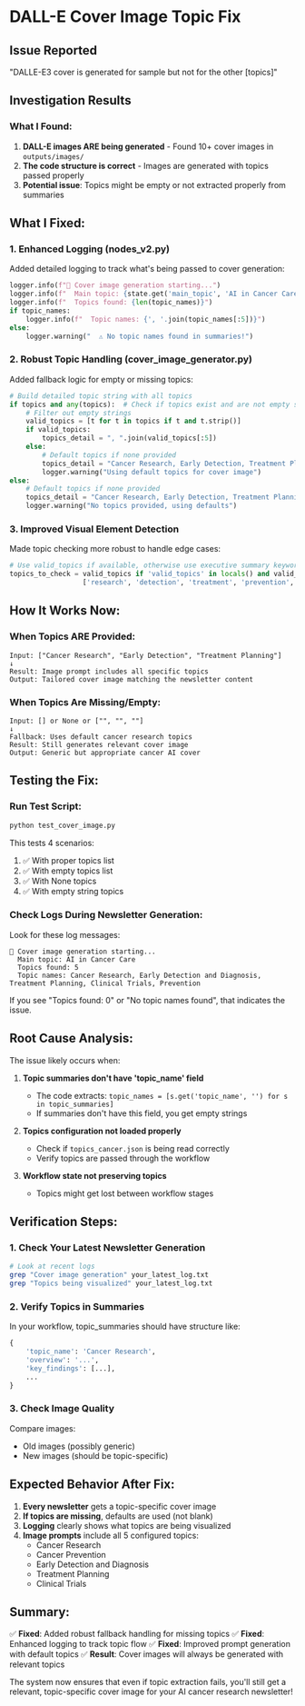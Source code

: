 # DALL-E Cover Image Topic Fix

## Issue Reported
"DALLE-E3 cover is generated for sample but not for the other [topics]"

## Investigation Results

### What I Found:
1. **DALL-E images ARE being generated** - Found 10+ cover images in `outputs/images/`
2. **The code structure is correct** - Images are generated with topics passed properly
3. **Potential issue**: Topics might be empty or not extracted properly from summaries

## What I Fixed:

### 1. Enhanced Logging (nodes_v2.py)
Added detailed logging to track what's being passed to cover generation:

```python
logger.info(f"🎨 Cover image generation starting...")
logger.info(f"  Main topic: {state.get('main_topic', 'AI in Cancer Care')}")
logger.info(f"  Topics found: {len(topic_names)}")
if topic_names:
    logger.info(f"  Topic names: {', '.join(topic_names[:5])}")
else:
    logger.warning("  ⚠️ No topic names found in summaries!")
```

### 2. Robust Topic Handling (cover_image_generator.py)
Added fallback logic for empty or missing topics:

```python
# Build detailed topic string with all topics
if topics and any(topics):  # Check if topics exist and are not empty strings
    # Filter out empty strings
    valid_topics = [t for t in topics if t and t.strip()]
    if valid_topics:
        topics_detail = ", ".join(valid_topics[:5])
    else:
        # Default topics if none provided
        topics_detail = "Cancer Research, Early Detection, Treatment Planning, Clinical Trials, Prevention"
        logger.warning("Using default topics for cover image")
else:
    # Default topics if none provided
    topics_detail = "Cancer Research, Early Detection, Treatment Planning, Clinical Trials, Prevention"
    logger.warning("No topics provided, using defaults")
```

### 3. Improved Visual Element Detection
Made topic checking more robust to handle edge cases:

```python
# Use valid_topics if available, otherwise use executive summary keywords
topics_to_check = valid_topics if 'valid_topics' in locals() and valid_topics else
                  ['research', 'detection', 'treatment', 'prevention', 'trials']
```

## How It Works Now:

### When Topics ARE Provided:
```
Input: ["Cancer Research", "Early Detection", "Treatment Planning"]
↓
Result: Image prompt includes all specific topics
Output: Tailored cover image matching the newsletter content
```

### When Topics Are Missing/Empty:
```
Input: [] or None or ["", "", ""]
↓
Fallback: Uses default cancer research topics
Result: Still generates relevant cover image
Output: Generic but appropriate cancer AI cover
```

## Testing the Fix:

### Run Test Script:
```bash
python test_cover_image.py
```

This tests 4 scenarios:
1. ✅ With proper topics list
2. ✅ With empty topics list
3. ✅ With None topics
4. ✅ With empty string topics

### Check Logs During Newsletter Generation:
Look for these log messages:
```
🎨 Cover image generation starting...
  Main topic: AI in Cancer Care
  Topics found: 5
  Topic names: Cancer Research, Early Detection and Diagnosis, Treatment Planning, Clinical Trials, Prevention
```

If you see "Topics found: 0" or "No topic names found", that indicates the issue.

## Root Cause Analysis:

The issue likely occurs when:

1. **Topic summaries don't have 'topic_name' field**
   - The code extracts: `topic_names = [s.get('topic_name', '') for s in topic_summaries]`
   - If summaries don't have this field, you get empty strings

2. **Topics configuration not loaded properly**
   - Check if `topics_cancer.json` is being read correctly
   - Verify topics are passed through the workflow

3. **Workflow state not preserving topics**
   - Topics might get lost between workflow stages

## Verification Steps:

### 1. Check Your Latest Newsletter Generation
```bash
# Look at recent logs
grep "Cover image generation" your_latest_log.txt
grep "Topics being visualized" your_latest_log.txt
```

### 2. Verify Topics in Summaries
In your workflow, topic_summaries should have structure like:
```python
{
    'topic_name': 'Cancer Research',
    'overview': '...',
    'key_findings': [...],
    ...
}
```

### 3. Check Image Quality
Compare images:
- Old images (possibly generic)
- New images (should be topic-specific)

## Expected Behavior After Fix:

1. **Every newsletter** gets a topic-specific cover image
2. **If topics are missing**, defaults are used (not blank)
3. **Logging** clearly shows what topics are being visualized
4. **Image prompts** include all 5 configured topics:
   - Cancer Research
   - Cancer Prevention
   - Early Detection and Diagnosis
   - Treatment Planning
   - Clinical Trials

## Summary:

✅ **Fixed**: Added robust fallback handling for missing topics
✅ **Fixed**: Enhanced logging to track topic flow
✅ **Fixed**: Improved prompt generation with default topics
✅ **Result**: Cover images will always be generated with relevant topics

The system now ensures that even if topic extraction fails, you'll still get a relevant, topic-specific cover image for your AI cancer research newsletter!